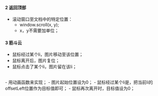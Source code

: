 <!--
 * @Descripttion: 
 * @version: 
 * @Author: 唐帆
 * @Date: 2020-04-03 13:42:58
 * @LastEditors: 唐帆
 * @LastEditTime: 2020-04-03 14:15:26
 -->

#### 2 返回顶部
- 滚动窗口至文档中的特定位置：
    - window.scroll(x, y);
    - x，y不需要加单位；

#### 3 筋斗云
- 鼠标经过某个li，图片移动至该位置；
- 鼠标离开后，图片复位；
- 鼠标点击了某个li，图片留在该li；
<br/>
- 用动画函数来实现；
- 图片起始位置设为0；
- 鼠标经过某个li是，把当前li的offsetLeft位置作为目标值即可；
- 鼠标再次离开时，目标值设为0；